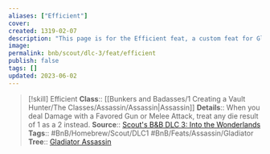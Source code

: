```yaml
---
aliases: ["Efficient"]
cover: 
created: 1319-02-07
description: "This page is for the Efficient feat, a custom feat for Gladiator Assassins created by Scout."
image: 
permalink: bnb/scout/dlc-3/feat/efficient
publish: false
tags: []
updated: 2023-06-02
---
```


> [!skill] Efficient
> **Class**:: [[Bunkers and Badasses/1 Creating a Vault Hunter/The Classes/Assassin/Assassin\|Assassin]]
> **Details**:: When you deal Damage with a Favored Gun or Melee Attack, treat any die result of 1 as a 2 instead.
> **Source**:: [Scout's B&B DLC 3: Into the Wonderlands](https://docs.google.com/document/d/1MLOgrWwcLNTnP9PuXrKiLImy7SUh4hXO8arVUAlmdp0/edit)
> **Tags**:: #BnB/Homebrew/Scout/DLC1  #BnB/Feats/Assassin/Gladiator
> **Tree**:: [Gladiator Assassin](Github/Bunkers%20and%20Badasses/Sourcebook/Creating%20a%20Vault%20Hunter/The%20Classes/Gladiator%20Assassin/Gladiator%20Assassin.md)
